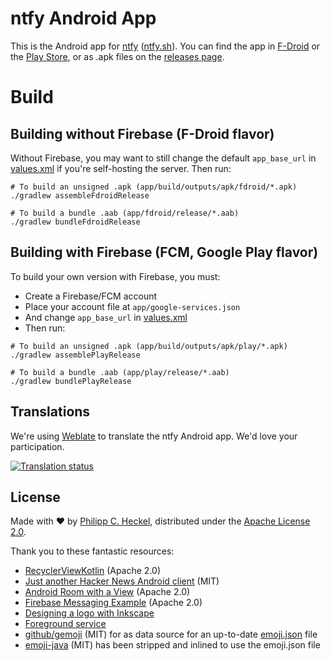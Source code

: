 # ntfy Android App
This is the Android app for [ntfy](https://github.com/binwiederhier/ntfy) ([ntfy.sh](https://ntfy.sh)). You can find the app in [F-Droid](https://f-droid.org/packages/io.heckel.ntfy/) or the [Play Store](https://play.google.com/store/apps/details?id=io.heckel.ntfy), 
or as .apk files on the [releases page](https://github.com/binwiederhier/ntfy-android/releases).

# Build

## Building without Firebase (F-Droid flavor)
Without Firebase, you may want to still change the default `app_base_url` in [values.xml](/app/src/main/res/values/values.xml)
if you're self-hosting the server. Then run:
```
# To build an unsigned .apk (app/build/outputs/apk/fdroid/*.apk)
./gradlew assembleFdroidRelease

# To build a bundle .aab (app/fdroid/release/*.aab)
./gradlew bundleFdroidRelease
```

## Building with Firebase (FCM, Google Play flavor)
To build your own version with Firebase, you must:
* Create a Firebase/FCM account
* Place your account file at `app/google-services.json` 
* And change `app_base_url` in [values.xml](/app/src/main/res/values/values.xml)
* Then run:
```
# To build an unsigned .apk (app/build/outputs/apk/play/*.apk)
./gradlew assemblePlayRelease

# To build a bundle .aab (app/play/release/*.aab)
./gradlew bundlePlayRelease
```

## Translations
We're using [Weblate](https://hosted.weblate.org/projects/ntfy/) to translate the ntfy Android app. We'd love your participation.

<a href="https://hosted.weblate.org/engage/ntfy/">
<img src="https://hosted.weblate.org/widgets/ntfy/-/multi-blue.svg" alt="Translation status" />
</a>

## License
Made with ❤️ by [Philipp C. Heckel](https://heckel.io), distributed under the [Apache License 2.0](LICENSE).

Thank you to these fantastic resources:
* [RecyclerViewKotlin](https://github.com/android/views-widgets-samples/tree/main/RecyclerViewKotlin) (Apache 2.0)
* [Just another Hacker News Android client](https://github.com/manoamaro/another-hacker-news-client) (MIT)
* [Android Room with a View](https://github.com/googlecodelabs/android-room-with-a-view/tree/kotlin) (Apache 2.0)
* [Firebase Messaging Example](https://github.com/firebase/quickstart-android/blob/7147f60451b3eeaaa05fc31208ffb67e2df73c3c/messaging/app/src/main/java/com/google/firebase/quickstart/fcm/kotlin/MyFirebaseMessagingService.kt) (Apache 2.0)
* [Designing a logo with Inkscape](https://www.youtube.com/watch?v=r2Kv61cd2P4)
* [Foreground service](https://robertohuertas.com/2019/06/29/android_foreground_services/)
* [github/gemoji](https://github.com/github/gemoji) (MIT) for as data source for an up-to-date [emoji.json](https://raw.githubusercontent.com/github/gemoji/master/db/emoji.json) file
* [emoji-java](https://github.com/vdurmont/emoji-java) (MIT) has been stripped and inlined to use the emoji.json file

